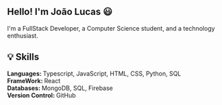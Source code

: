 
## Hello! I'm João Lucas 😃

I'm a FullStack Developer, a Computer Science student, and a technology enthusiast.

## 💡 Skills

<strong>Languages: </strong>  Typescript, JavaScript, HTML, CSS, Python, SQL<br/>
<strong>FrameWork: </strong> React<br/>
<strong>Databases: </strong> MongoDB, SQL, Firebase<br/>
<strong>Version Control: </strong>GitHub
